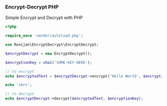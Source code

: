 ### Encrypt-Decrypt PHP

Simple Encrypt and Decrypt with PHP

```php
<?php

require_once 'vendor/autoload.php';

use Ronijan\EncryptDecrypt\EncryptDecrypt;

$encryptDecrypt = new EncryptDecrypt();

$encryptionKey = sha1('SOME-KEY-HERE');

// to encrypt
echo $encryptedText = $encryptDecrypt->encrypt('Hello World', $encryptionKey);

echo '<br>';

// to decrypt
echo $encryptDecrypt->decrypt($encryptedText, $encryptionKey);
```
